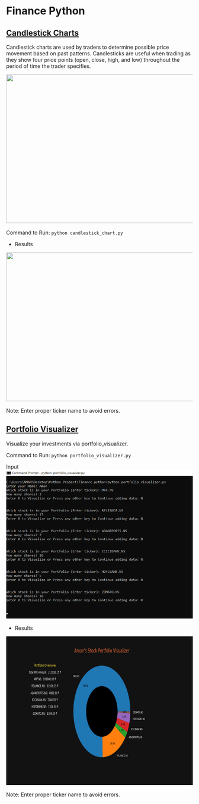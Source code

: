 # Finance Python

## [Candlestick Charts](https://github.com/amanpanditap/Python_Projects/tree/main/finance_python/candlestick_chart)
Candlestick charts are used by traders to determine possible price movement based on past patterns. Candlesticks are useful when trading as they show four price points (open, close, high, and low) throughout the period of time the trader specifies.

<img src="candlestick_chart/Candlesticks.png" height = 400 width = 800>

Command to Run: `python candlestick_chart.py`

- Results
<img src="candlestick_chart/Candlesticks.png" height = 400 width = 800>

Note: Enter proper ticker name to avoid errors.

## [Portfolio Visualizer](https://github.com/amanpanditap/Python_Projects/tree/main/finance_python/portfolio_visualizer)
Visualize your investments via portfolio_visualizer.

Command to Run: `python portfolio_visualizer.py`

Input
<img src="portfolio_visualizer/input.png" height = 400 width = 800>

- Results
<img src="portfolio_visualizer/portfolio_visualizer.png" height = 400 width = 800>

Note: Enter proper ticker name to avoid errors.